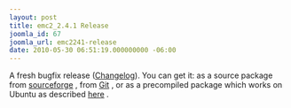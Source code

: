 ```yaml
---
layout: post
title: emc2_2.4.1 Release
joomla_id: 67
joomla_url: emc2241-release
date: 2010-05-30 06:51:19.000000000 -06:00
---
```

A fresh bugfix release (<a href="https://sourceforge.net/projects/emc/files/emc2/2.4.x/emc2_2.4.1/emc2_2.4.1.releasenotes/view" target="_blank">Changelog</a>). You can get it: as a source package from&nbsp;<a href="https://sourceforge.net/projects/emc/files/emc2/2.4.x/emc2_2.4.1/emc2_2.4.1.tar.gz/download" target="_blank">sourceforge</a>&nbsp;, from&nbsp;<a href="http://wiki.linuxcnc.org/cgi-bin/emcinfo.pl?Installing_EMC2" target="_blank">Git</a>&nbsp;, or as a precompiled package which works on Ubuntu as described&nbsp;<a href="content/view/2/4/lang,en/">here</a>&nbsp;.
